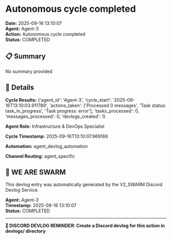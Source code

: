 # Autonomous cycle completed

**Date:** 2025-09-16 13:10:07  
**Agent:** Agent-3  
**Action:** Autonomous cycle completed  
**Status:** COMPLETED

## 📋 Summary

No summary provided

## 🎯 Details

**Cycle Results:** {'agent_id': 'Agent-3', 'cycle_start': '2025-09-16T13:10:03.911789', 'actions_taken': ['Processed 0 messages', 'Task status: task_in_progress', 'Task progress: error'], 'tasks_processed': 0, 'messages_processed': 0, 'devlogs_created': 1}

**Agent Role:** Infrastructure & DevOps Specialist

**Cycle Timestamp:** 2025-09-16T13:10:07.969166

**Automation:** agent_devlog_automation

**Channel Routing:** agent_specific

## 🐝 WE ARE SWARM

This devlog entry was automatically generated by the V2_SWARM Discord Devlog Service.

**Agent:** Agent-3  
**Timestamp:** 2025-09-16 13:10:07  
**Status:** COMPLETED

---

**📝 DISCORD DEVLOG REMINDER: Create a Discord devlog for this action in devlogs/ directory**
